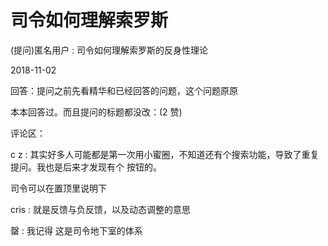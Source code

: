 # 司令如何理解索罗斯

(提问)匿名用户 : 司令如何理解索罗斯的反身性理论

2018-11-02

回答：提问之前先看精华和已经回答的问题，这个问题原原

本本回答过。而且提问的标题都没改：(2 赞)

评论区：

c z : 其实好多人可能都是第一次用小蜜圈，不知道还有个搜索功能，导致了重复提问。我也是后来才发现有个 按钮的。

司令可以在置顶里说明下

cris : 就是反馈与负反馈，以及动态调整的意思

罄 : 我记得 这是司令地下室的体系